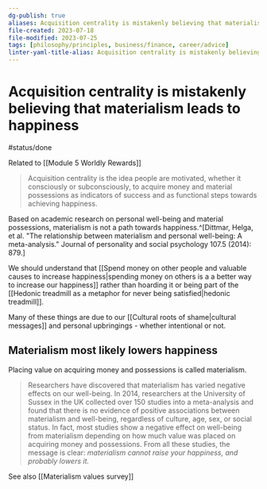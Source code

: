 ```yaml
---
dg-publish: true
aliases: Acquisition centrality is mistakenly believing that materialism leads to happiness, materialism, need for money, acquiring money and possessions, money as an indicator of success, indicator for success, acquiring wealth, greed, pursuit of money, chasing money, money motivation, materialism does not lead to happiness, material possessions do not lead to happiness, material possessions, love of money
file-created: 2023-07-18
file-modified: 2023-07-25
tags: [philosophy/principles, business/finance, career/advice]
linter-yaml-title-alias: Acquisition centrality is mistakenly believing that materialism leads to happiness
---
```


# Acquisition centrality is mistakenly believing that materialism leads to happiness

#status/done

Related to [[Module 5 Worldly Rewards]]

> Acquisition centrality is the idea people are motivated, whether it consciously or subconsciously, to acquire money and material possessions as indicators of success and as functional steps towards achieving happiness.

Based on academic research on personal well-being and material possessions, materialism is not a path towards happiness.^[Dittmar, Helga, et al. "The relationship between materialism and personal well-being: A meta-analysis." Journal of personality and social psychology 107.5 (2014): 879.]

We should understand that [[Spend money on other people and valuable causes to increase happiness|spending money on others is a a better way  to increase our happiness]] rather than hoarding it or being part of the [[Hedonic treadmill as a metaphor for never being satisfied|hedonic treadmill]].

Many of these things are due to our [[Cultural roots of shame|cultural messages]] and personal upbringings - whether intentional or not.

## Materialism most likely lowers happiness

Placing value on acquiring money and possessions is called materialism.

> Researchers have discovered that materialism has varied negative effects on our well-being. In 2014, researchers at the University of Sussex in the UK collected over 150 studies into a meta-analysis and found that there is no evidence of positive associations between materialism and well-being, regardless of culture, age, sex, or social status. In fact, most studies show a negative effect on well-being from materialism depending on how much value was placed on acquiring money and possessions. From all these studies, the message is clear: _materialism cannot raise your happiness, and probably lowers it._

See also [[Materialism values survey]]
